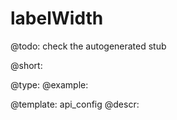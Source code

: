 labelWidth
=============

@todo:
	check the autogenerated stub


@short:
	

@type: 
@example:


@template:	api_config
@descr:


